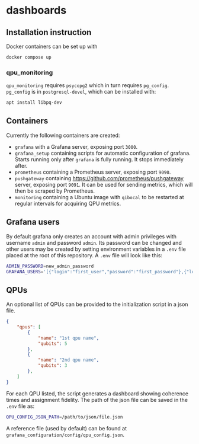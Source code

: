 # dashboards

## Installation instruction

Docker containers can be set up with
``` bash
docker compose up
```

### qpu_monitoring

`qpu_monitoring` requires `psycopg2` which in turn requires `pg_config`.
`pg_config` is in `postgresql-devel`, which can be installed with:
``` bash
apt install libpq-dev
```

## Containers

Currently the following containers are created:
 - `grafana` with a Grafana server, exposing port `3000`.
 - `grafana_setup` containing scripts for automatic configuration of grafana.
 Starts running only after `grafana` is fully running. It stops immediately after.
 - `prometheus` containing a Prometheus server, exposing port `9090`.
 - `pushgateway` containing https://github.com/prometheus/pushgateway server, exposing port `9091`.
 It can be used for sending metrics, which will then be scraped by Prometheus.
 - `monitoring` containing a Ubuntu image with `qibocal` to be restarted at regular intervals for acquiring QPU metrics.

## Grafana users

By default grafana only creates an account with admin privileges with username `admin` and password `admin`.
Its password can be changed and other users may be created by setting environment variables in a `.env` file placed at the root of this repository.
A `.env` file will look like this:
``` bash
ADMIN_PASSWORD=new_admin_password
GRAFANA_USERS='[{"login":"first_user","password":"first_password"},{"login":"second_user","password":"second_password","role":"Editor"}]'
```

## QPUs

An optional list of QPUs can be provided to the initialization script in a json file.
``` json
{
    "qpus": [
        {
            "name": "1st qpu name",
            "qubits": 5
        },
        {
            "name": "2nd qpu name",
            "qubits": 3
        },
    ]
}
```
For each QPU listed, the script generates a dashboard showing coherence times and assignment fidelity.
The path of the json file can be saved in the `.env` file as:
``` bash
QPU_CONFIG_JSON_PATH=/path/to/json/file.json
```

A reference file (used by default) can be found at `grafana_configuration/config/qpu_config.json`.
